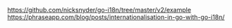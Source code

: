 https://github.com/nicksnyder/go-i18n/tree/master/v2/example
https://phraseapp.com/blog/posts/internationalisation-in-go-with-go-i18n/